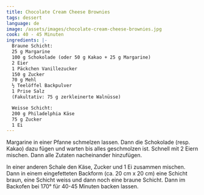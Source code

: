 ```yaml
---
title: Chocolate Cream Cheese Brownies
tags: dessert
language: de
image: /assets/images/chocolate-cream-cheese-brownies.jpg
cook: 40 - 45 Minuten
ingredients: |-
  Braune Schicht:
  25 g Margarine
  100 g Schokolade (oder 50 g Kakao + 25 g Margarine)
  2 Eier
  1 Päckchen Vanillezucker
  150 g Zucker
  70 g Mehl
  ½ Teelöffel Backpulver
  1 Prise Salz
  (Fakultativ: 75 g zerkleinerte Walnüsse)

  Weisse Schicht:
  200 g Philadelphia Käse
  75 g Zucker
  1 Ei
---
```


Margarine in einer Pfanne schmelzen lassen. Dann die Schokolade (resp. Kakao) dazu fügen und warten bis alles geschmolzen ist. Schnell mit 2 Eiern mischen. Dann alle Zutaten nacheinander hinzufügen.

In einer anderen Schale den Käse, Zucker und 1 Ei zusammen mischen. Dann in einem eingefetteten Backform (ca. 20 cm x 20 cm) eine Schicht braun, eine Schicht weiss und dann noch eine braune Schicht. Dann im Backofen bei 170° für 40-45 Minuten backen lassen.
